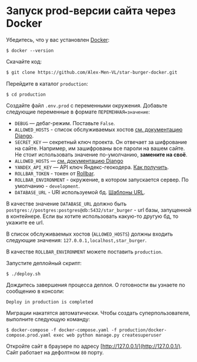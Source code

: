 # Запуск prod-версии сайта через Docker

Убедитесь, что у вас установлен [Docker](https://www.docker.com/):
```shell
$ docker --version
```

Скачайте код:
```sh
$ git clone https://github.com/Alex-Men-VL/star-burger-docker.git
```

Перейдите в каталог `production`:

```shell
$ cd production
```

Создайте файл `.env.prod` с переменными окружения. Добавьте следующие переменные в формате
`ПЕРЕМЕННАЯ=значение`:

- `DEBUG` — дебаг-режим. Поставьте `False`.
- `ALLOWED_HOSTS` - список обслуживаемых хостов [см. документацию Django](https://docs.djangoproject.com/en/3.1/ref/settings/#allowed-hosts).
- `SECRET_KEY` — секретный ключ проекта. Он отвечает за шифрование на сайте. Например, им зашифрованы все пароли на вашем сайте. Не стоит использовать значение по-умолчанию, **замените на своё**.
- `ALLOWED_HOSTS` — [см. документацию Django](https://docs.djangoproject.com/en/3.1/ref/settings/#allowed-hosts)
- `YANDEX_API_KEY` — API ключ Яндекс-геокодера. [Как получить](https://developer.tech.yandex.ru/services/).
- `ROLLBAR_TOKEN` - токен от [Rollbar](https://rollbar.com).
- `ROLLBAR_ENVIRONMENT` - окружение, в котором запускается сервер. По умолчанию - `development`.
- `DATABASE_URL` - URl используемой бд. [Шаблоны URL](https://github.com/jacobian/dj-database-url#:~:text=unlimited%20persistent%20connections.-,URL%20schema,-Engine).

В качестве значение `DATABASE_URL` должно быть `postgres://postgres:postgres@db:5432/star_burger` - url базы, 
запущенной в контейнере. Если вы хотите использовать какую-то другую бд, то укажите ее url.

В список обслуживаемых хостов (`ALLOWED_HOSTS`) должны входить следующие значения: `127.0.0.1,localhost,star_burger`.

В качестве `ROLLBAR_ENVIRONMENT` можете поставить `production`.

Запустите деплойный скрипт:
```shell
$ ./deploy.sh
```

Дождитесь завершения процесса деплоя. О готовности вы узнаете по сообщению в консоли:
```
Deploy in production is completed
```

Миграции накатятся автоматически. Чтобы создать суперпользователя, выполните следующую команду:
```shell
$ docker-compose -f docker-compose.yaml -f production/docker-compose.prod.yaml exec web python manage.py createsuperuser
```

Откройте сайт в браузере по адресу [http://127.0.0.1/](http://127.0.0.1/). Сайт работает на дефолтном `80` порту.